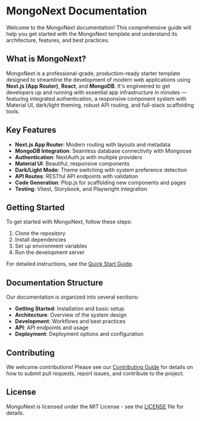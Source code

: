 # MongoNext Documentation

Welcome to the MongoNext documentation! This comprehensive guide will help you get started with the MongoNext template and understand its architecture, features, and best practices.

## What is MongoNext?

MongoNext is a professional-grade, production-ready starter template designed to streamline the development of modern web applications using **Next.js (App Router)**, **React**, and **MongoDB**. It's engineered to get developers up and running with essential app infrastructure in minutes — featuring integrated authentication, a responsive component system with Material UI, dark/light theming, robust API routing, and full-stack scaffolding tools.

## Key Features

- **Next.js App Router**: Modern routing with layouts and metadata
- **MongoDB Integration**: Seamless database connectivity with Mongoose
- **Authentication**: NextAuth.js with multiple providers
- **Material UI**: Beautiful, responsive components
- **Dark/Light Mode**: Theme switching with system preference detection
- **API Routes**: RESTful API endpoints with validation
- **Code Generation**: Plop.js for scaffolding new components and pages
- **Testing**: Vitest, Storybook, and Playwright integration

## Getting Started

To get started with MongoNext, follow these steps:

1. Clone the repository
2. Install dependencies
3. Set up environment variables
4. Run the development server

For detailed instructions, see the [Quick Start Guide](getting-started/quickstart.md).

## Documentation Structure

Our documentation is organized into several sections:

- **Getting Started**: Installation and basic setup
- **Architecture**: Overview of the system design
- **Development**: Workflows and best practices
- **API**: API endpoints and usage
- **Deployment**: Deployment options and configuration

## Contributing

We welcome contributions! Please see our [Contributing Guide](../CONTRIBUTING.md) for details on how to submit pull requests, report issues, and contribute to the project.

## License

MongoNext is licensed under the MIT License - see the [LICENSE](../LICENSE) file for details. 